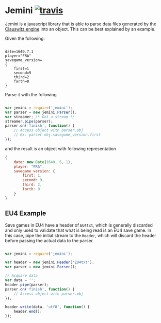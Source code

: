 # Jemini [![travis][travis-image]][travis-url]

[travis-image]: https://img.shields.io/travis/nickbabcock/jemini.svg?style=flat
[travis-url]: https://travis-ci.org/nickbabcock/jemini

Jemini is a javascript library that is able to parse data files generated by
the [Clauswitz engine][] into an object. This can be best explained by an
example.

Given the following:

```

date=1640.7.1
player="FRA"
savegame_version=
{
    first=1
    second=9
    third=2
    forth=0
}

```

Parse it with the following

```js

var jemini = require('jemini');
var parser = new jemini.Parser();
var streamer; /* Get a stream */
streamer.pipe(parser);
parser.on('finish', function() {
    // Access object with parser.obj
    // Ex. parser.obj.savegame_version.first    
});

```

and the result is an object with following representation

```js
{
    date: new Date(1640, 6, 1),
    player: "FRA",
    savegame_version: {
        first: 1,
        second: 9,
        third: 2,
        forth: 0
    }
}
```

## EU4 Example

Save games in EU4 have a header of `EU4txt`, which is generally discarded and
only used to validate that what is being read is an EU4 save game. In this
case, pipe the initial stream to the `Header`, which will discard the header
before passing the actual data to the parser.

```js

var jemini = require('jemini');

var header = new jemini.Header('EU4txt');
var parser = new jemini.Parser();

// Acquire data
var data = '';
header.pipe(parser);
parser.on('finish', function() {
    // Access object with parser.obj
});

header.write(data, 'utf8', function() {
    header.end();    
});

```

[Clauswitz engine]: http://en.wikipedia.org/wiki/Paradox_Development_Studio#Clausewitz_Engine